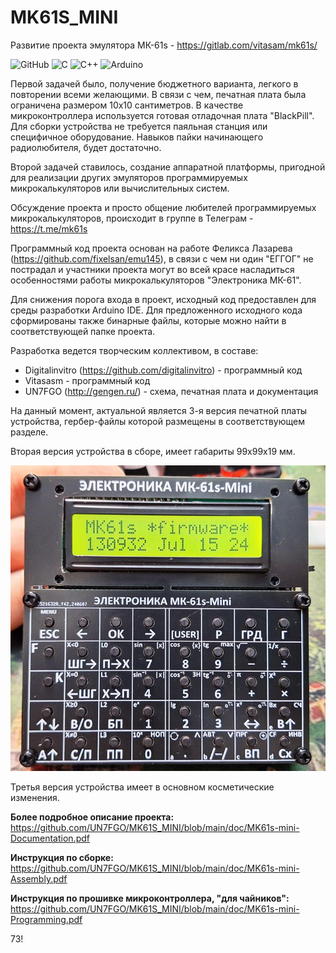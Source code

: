 # MK61S_MINI
Развитие проекта эмулятора МК-61s - https://gitlab.com/vitasam/mk61s/

![GitHub](https://img.shields.io/badge/github-%23121011.svg?style=for-the-badge&logo=github&logoColor=white)
![C](https://img.shields.io/badge/c-%2300599C.svg?style=for-the-badge&logo=c&logoColor=white) 
![C++](https://img.shields.io/badge/c++-%2300599C.svg?style=for-the-badge&logo=c%2B%2B&logoColor=white)
![Arduino](https://img.shields.io/badge/-Arduino-00979D?style=for-the-badge&logo=Arduino&logoColor=white)

Первой задачей было, получение бюджетного варианта, легкого в повторении всеми желающими. В связи с чем, печатная плата была ограничена размером 10х10 сантиметров. В качестве микроконтроллера используется готовая отладочная плата "BlackPill". Для сборки устройства не требуется паяльная станция или специфичное оборудование. Навыков пайки начинающего радиолюбителя, будет достаточно.

Второй задачей ставилось, создание аппаратной платформы, пригодной для реализации других эмуляторов программируемых микрокалькуляторов или вычислительных систем.

Обсуждение проекта и просто общение любителей программируемых микрокалькуляторов, происходит в группе в Телеграм - https://t.me/mk61s

Программный код проекта основан на работе Феликса Лазарева (https://github.com/fixelsan/emu145), в связи с чем ни один "ЕГГОГ" не пострадал и участники проекта могут во всей красе насладиться особенностями работы микрокалькуляторов "Электроника МК-61".

Для снижения порога входа в проект, исходный код предоставлен для среды разработки Arduino IDE. Для предложенного исходного кода сформированы также бинарные файлы, которые можно найти в соответствующей папке проекта.

Разработка ведется творческим коллективом, в составе:
- Digitalinvitro (https://github.com/digitalinvitro) - программный код
- Vitasasm - программный код
- UN7FGO (http://gengen.ru/) - схема, печатная плата и документация

На данный момент, актуальной является 3-я версия печатной платы устройства, гербер-файлы которой размещены в соответствующем разделе. 

Вторая версия устройства в сборе, имеет габариты 99х99х19 мм. 

![2-я версия устройства в сборе](https://github.com/UN7FGO/MK61S_MINI/blob/main/img/mk61s-mini.jpg)

Третья версия устройства имеет в основном косметические изменения.

**Более подробное описание проекта:**  
https://github.com/UN7FGO/MK61S_MINI/blob/main/doc/MK61s-mini-Documentation.pdf

**Инструкция по сборке:**  
https://github.com/UN7FGO/MK61S_MINI/blob/main/doc/MK61s-mini-Assembly.pdf

**Инструкция по прошивке микроконтроллера, "для чайников":**  
https://github.com/UN7FGO/MK61S_MINI/blob/main/doc/MK61s-mini-Programming.pdf


73!
